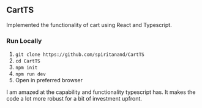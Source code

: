 ## CartTS

Implemented the functionality of cart using React and Typescript.

### Run Locally

1. `git clone https://github.com/spiritanand/CartTS`
2. `cd CartTS`
3. `npm init`
4. `npm run dev`
5. Open in preferred browser 

I am amazed at the capability and functionality typescript has. It makes the code a 
lot more robust for a bit of investment upfront.